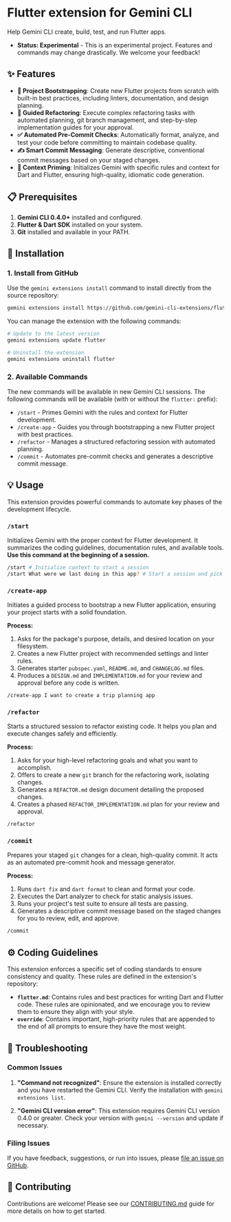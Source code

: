 # Flutter extension for Gemini CLI

Help Gemini CLI create, build, test, and run Flutter apps.

*   **Status: Experimental** - This is an experimental project. Features and commands may change drastically. We welcome your feedback!

## ✨ Features

-   **🚀 Project Bootstrapping**: Create new Flutter projects from scratch with built-in best practices, including linters, documentation, and design planning.
-   **🔧 Guided Refactoring**: Execute complex refactoring tasks with automated planning, git branch management, and step-by-step implementation guides for your approval.
-   **✅ Automated Pre-Commit Checks**: Automatically format, analyze, and test your code before committing to maintain codebase quality.
-   **✍️ Smart Commit Messaging**: Generate descriptive, conventional commit messages based on your staged changes.
-   **🧠 Context Priming**: Initializes Gemini with specific rules and context for Dart and Flutter, ensuring high-quality, idiomatic code generation.

## 📋 Prerequisites

1.  **Gemini CLI 0.4.0+** installed and configured.
2.  **Flutter & Dart SDK** installed on your system.
3.  **Git** installed and available in your PATH.

## 🚀 Installation

### 1. Install from GitHub

Use the `gemini extensions install` command to install directly from the source repository:

```bash
gemini extensions install https://github.com/gemini-cli-extensions/flutter.git
```

You can manage the extension with the following commands:

```bash
# Update to the latest version
gemini extensions update flutter

# Uninstall the extension
gemini extensions uninstall flutter
```

### 2. Available Commands

The new commands will be available in new Gemini CLI sessions. The following commands will be available (with or without the `flutter:` prefix):

-   `/start` - Primes Gemini with the rules and context for Flutter development.
-   `/create-app` - Guides you through bootstrapping a new Flutter project with best practices.
-   `/refactor` - Manages a structured refactoring session with automated planning.
-   `/commit` - Automates pre-commit checks and generates a descriptive commit message.

## 💡 Usage

This extension provides powerful commands to automate key phases of the development lifecycle.

### `/start`

Initializes Gemini with the proper context for Flutter development. It summarizes the coding guidelines, documentation rules, and available tools. **Use this command at the beginning of a session.**

```bash
/start # Initialize context to start a session
/start What were we last doing in this app? # Start a session and pick up where you left off
```

### `/create-app`

Initiates a guided process to bootstrap a new Flutter application, ensuring your project starts with a solid foundation.

**Process:**
1.  Asks for the package's purpose, details, and desired location on your filesystem.
2.  Creates a new Flutter project with recommended settings and linter rules.
3.  Generates starter `pubspec.yaml`, `README.md`, and `CHANGELOG.md` files.
4.  Produces a `DESIGN.md` and `IMPLEMENTATION.md` for your review and approval before any code is written.

```bash
/create-app I want to create a trip planning app
```

### `/refactor`

Starts a structured session to refactor existing code. It helps you plan and execute changes safely and efficiently.

**Process:**
1.  Asks for your high-level refactoring goals and what you want to accomplish.
2.  Offers to create a new `git` branch for the refactoring work, isolating changes.
3.  Generates a `REFACTOR.md` design document detailing the proposed changes.
4.  Creates a phased `REFACTOR_IMPLEMENTATION.md` plan for your review and approval.

```bash
/refactor
```

### `/commit`

Prepares your staged `git` changes for a clean, high-quality commit. It acts as an automated pre-commit hook and message generator.

**Process:**
1.  Runs `dart fix` and `dart format` to clean and format your code.
2.  Executes the Dart analyzer to check for static analysis issues.
3.  Runs your project's test suite to ensure all tests are passing.
4.  Generates a descriptive commit message based on the staged changes for you to review, edit, and approve.

```bash
/commit
```

## ⚙️ Coding Guidelines

This extension enforces a specific set of coding standards to ensure consistency and quality. These rules are defined in the extension's repository:

-   **`flutter.md`**: Contains rules and best practices for writing Dart and Flutter code. These rules are opinionated, and we encourage you to review them to ensure they align with your style.
-   **`override`**: Contains important, high-priority rules that are appended to the end of all prompts to ensure they have the most weight.

## 🐛 Troubleshooting

### Common Issues

1.  **"Command not recognized"**: Ensure the extension is installed correctly and you have restarted the Gemini CLI. Verify the installation with `gemini extensions list`.

2.  **"Gemini CLI version error"**: This extension requires Gemini CLI version 0.4.0 or greater. Check your version with `gemini --version` and update if necessary.

### Filing Issues

If you have feedback, suggestions, or run into issues, please [file an issue on GitHub](https://github.com/flutter/gemini-cli-extension/issues/new/choose).

## 🤝 Contributing

Contributions are welcome! Please see our [CONTRIBUTING.md](CONTRIBUTING.md) guide for more details on how to get started.
